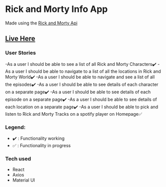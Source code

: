 # Rick and Morty Info App

Made using the [Rick and Morty Api](https://rickandmortyapi.com/)

## [Live Here](https://silly-rosalind-74877a.netlify.app/homepage)

### User Stories

-As a user I should be able to see a list of all Rick and Morty Characters:heavy_check_mark:
-As a user I should be able to navigate to a list of all the locations in
Rick and Morty World:heavy_check_mark:
-As a user I should be able to navigate and see a list of all the episodes:heavy_check_mark:
-As a user I should be able to see details of each character on a separate page:heavy_check_mark:
-As a user I should be able to see details of each episode on a separate page:heavy_check_mark:
-As a user I should be able to see details of each location on a separate page:heavy_check_mark:
-As a user I should be able to pick and listen to Rick and Morty Tracks on a spotify player on Homepage:white_check_mark:

### Legend:

- :heavy_check_mark: : Functionality working
- :white_check_mark: : Functionality in progress

### Tech used

- React
- Axios
- Material UI
